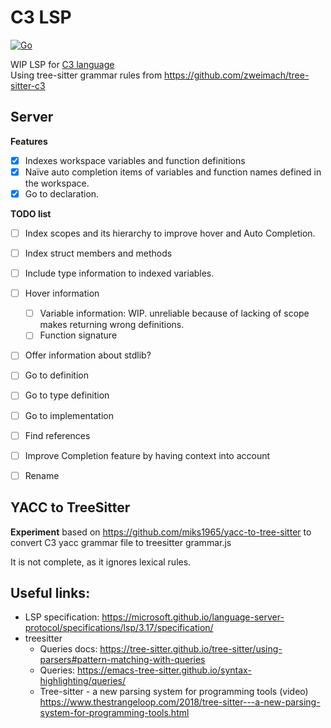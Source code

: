 # C3 LSP
[![Go](https://github.com/pherrymason/c3-lsp/actions/workflows/go.yml/badge.svg)](https://github.com/pherrymason/c3-lsp/actions/workflows/go.yml)

WIP LSP for [C3 language](https://github.com/c3lang/c3c)  
Using tree-sitter grammar rules from https://github.com/zweimach/tree-sitter-c3

## Server
**Features**
- [x] Indexes workspace variables and function definitions
- [x] Naïve auto completion items of variables and function names defined in the workspace.
- [x] Go to declaration.

**TODO list**
- [ ] Index scopes and its hierarchy to improve hover and Auto Completion.
- [ ] Index struct members and methods
- [ ] Include type information to indexed variables.
- [ ] Hover information
  - [ ] Variable information: WIP. unreliable because of lacking of scope makes returning wrong definitions.
  - [ ] Function signature
- [ ] Offer information about stdlib?
- [ ] Go to definition
- [ ] Go to type definition
- [ ] Go to implementation
- [ ] Find references
- [ ] Improve Completion feature by having context into account
- [ ] Rename


## YACC to TreeSitter 
**Experiment** based on https://github.com/miks1965/yacc-to-tree-sitter to convert C3 yacc grammar file to treesitter grammar.js

It is not complete, as it ignores lexical rules.




## Useful links:
- LSP specification: https://microsoft.github.io/language-server-protocol/specifications/lsp/3.17/specification/
- treesitter
  - Queries docs: https://tree-sitter.github.io/tree-sitter/using-parsers#pattern-matching-with-queries
  - Queries: https://emacs-tree-sitter.github.io/syntax-highlighting/queries/
  - Tree-sitter - a new parsing system for programming tools (video) https://www.thestrangeloop.com/2018/tree-sitter---a-new-parsing-system-for-programming-tools.html
